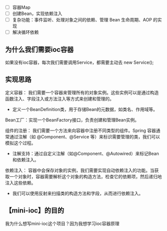

- [ ] 容器Map
- [ ] 创建Bean，实现依赖注入
- [ ] 复杂功能：事件监听、处理对象之间的依赖、管理 Bean 生命周期、AOP 的实现
- [ ] 解决循环依赖

## 为什么我们需要ioc容器

如果没有ioc容器，每次我们需要调用Service，都需要主动去 new Service();


## 实现思路

定义容器： 我们需要一个容器来管理所有的对象实例。这些实例可以是通过构造函数注入、字段注入或方法注入等方式来创建和管理的。
- 定义一个BeanDefinition类，用于存储Bean的元数据，如类名、作用域等。

Bean工厂：实现一个BeanFactory接口，负责创建和管理Bean实例。

组件的注册： 我们需要一个方法来向容器中注册不同类型的组件。Spring 容器通常通过注解（如 @Component、@Service 等）来标识需要管理的类，我们可以模拟这个过程。
- 注解支持：通过自定义注解（如@Component、@Autowired）来标记Bean和依赖注入。

依赖注入： 容器中会保存对象的实例，我们需要实现自动依赖注入的功能。当获取一个对象时，容器需要解析这个对象的构造方法，检查它的依赖项，然后递归地注入这些依赖。
- 我们可以使用反射来扫描类的构造方法和字段，从而进行依赖注入。

## 【mini-ioc】的目的

我为什么想写mini-ioc这个项目？因为我想学习ioc容器原理
